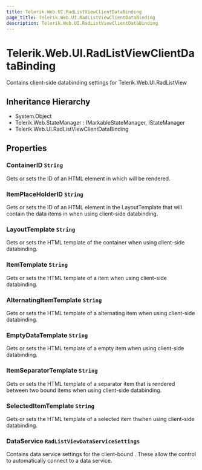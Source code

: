 ```yaml
---
title: Telerik.Web.UI.RadListViewClientDataBinding
page_title: Telerik.Web.UI.RadListViewClientDataBinding
description: Telerik.Web.UI.RadListViewClientDataBinding
---
```


# Telerik.Web.UI.RadListViewClientDataBinding

Contains client-side databinding settings for Telerik.Web.UI.RadListView

## Inheritance Hierarchy

* System.Object
* Telerik.Web.StateManager : IMarkableStateManager, IStateManager
* Telerik.Web.UI.RadListViewClientDataBinding

## Properties

###  ContainerID `String`

Gets or sets the ID of an HTML element in which  will be rendered.

###  ItemPlaceHolderID `String`

Gets or sets the ID of an HTML element in the LayoutTemplate that will
            contain the data items in 
            when using client-side databinding.

###  LayoutTemplate `String`

Gets or sets the HTML template of the 
            container when using client-side databinding.

###  ItemTemplate `String`

Gets or sets the HTML template of a 
            item when using client-side databinding.

###  AlternatingItemTemplate `String`

Gets or sets the HTML template of a 
            alternating item when using client-side databinding.

###  EmptyDataTemplate `String`

Gets or sets the HTML template of a  empty item when using client-side databinding.

###  ItemSeparatorTemplate `String`

Gets or sets the HTML template of a  separator item
            that is rendered between two bound items when using client-side databinding.

###  SelectedItemTemplate `String`

Gets or sets the HTML template of a selected  item thwhen using client-side databinding.

###  DataService `RadListViewDataServiceSettings`

Contains data service settings for the client-bound .
            These allow the control to automatically connect to a data service.

